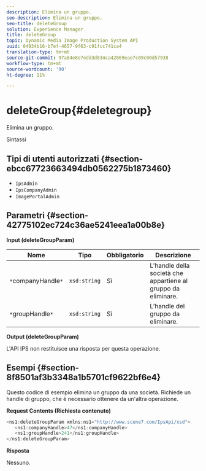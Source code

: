 ```yaml
---
description: Elimina un gruppo.
seo-description: Elimina un gruppo.
seo-title: deleteGroup
solution: Experience Manager
title: deleteGroup
topic: Dynamic Media Image Production System API
uuid: 04934b16-b7ef-4657-9f63-c91fcc741ca4
translation-type: tm+mt
source-git-commit: 97a84e8e7edd3d834ca42069eae7c09c00d57938
workflow-type: tm+mt
source-wordcount: '90'
ht-degree: 11%

---
```



# deleteGroup{#deletegroup}

Elimina un gruppo.

Sintassi

## Tipi di utenti autorizzati {#section-ebcc67723663494db0562275b1873460}

* `IpsAdmin`
* `IpsCompanyAdmin`
* `ImagePortalAdmin`

## Parametri {#section-42775102ec724c36ae5241eea1a00b8e}

**Input (deleteGroupParam)**

| Nome | Tipo | Obbligatorio | Descrizione |
|---|---|---|---|
| `*`companyHandle`*` | `xsd:string` | Sì | L’handle della società che appartiene al gruppo da eliminare. |
| `*`groupHandle`*` | `xsd:string` | Sì | L’handle del gruppo da eliminare. |

**Output (deleteGroupParam)**

L&#39;API IPS non restituisce una risposta per questa operazione.

## Esempi {#section-8f8501af3b3348a1b5701cf9622bf6e4}

Questo codice di esempio elimina un gruppo da una società. Richiede un handle di gruppo, che è necessario ottenere da un&#39;altra operazione.

**Request Contents (Richiesta contenuto)**

```java
<ns1:deleteGroupParam xmlns:ns1="http://www.scene7.com/IpsApi/xsd">
   <ns1:companyHandle>47</ns1:companyHandle>
   <ns1:groupHandle>241</ns1:groupHandle>
</ns1:deleteGroupParam>
```

**Risposta**

Nessuno.

